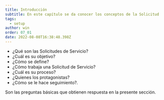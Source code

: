 ```yaml
---
title: Introducción
subtitle: En este capítulo se da conocer los conceptos de la Solicitud de Servicio y su gestión en AM
tags:
  - setup
author: win
order: 07_01
date: 2022-08-08T16:38:48.398Z
---
```


- ¿Qué son las Solicitudes de Servicio?
- ¿Cuál es su objetivo?
- ¿Cómo se define?
- ¿Cómo trabaja una Solicitud de Servicio?
- ¿Cuál es su proceso?
- ¿Quienes los protagonistas?
- ¿Cómo se le hace seguimiento?.

Son las preguntas básicas que obtienen respuesta en la presente sección.
